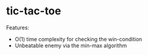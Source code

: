 # tic-tac-toe
Features:
  - O(1) time complexity for checking the win-condition
  - Unbeatable enemy via the min-max algorithm
<lf>
